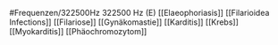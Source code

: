 #Frequenzen/322500Hz
322500 Hz (E)
[[Elaeophoriasis]]
[[Filarioidea Infections]]
[[Filariose]]
[[Gynäkomastie]]
[[Karditis]]
[[Krebs]]
[[Myokarditis]]
[[Phäochromozytom]]